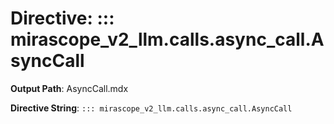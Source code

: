 # Directive: ::: mirascope_v2_llm.calls.async_call.AsyncCall

**Output Path**: AsyncCall.mdx

**Directive String**: `::: mirascope_v2_llm.calls.async_call.AsyncCall`

